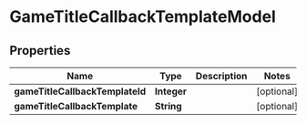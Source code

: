 
# GameTitleCallbackTemplateModel

## Properties
Name | Type | Description | Notes
------------ | ------------- | ------------- | -------------
**gameTitleCallbackTemplateId** | **Integer** |  |  [optional]
**gameTitleCallbackTemplate** | **String** |  |  [optional]



